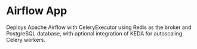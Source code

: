 # Airflow App
Deploys Apache Airflow with CeleryExecutor using Redis as the broker and PostgreSQL database, with optional integration of KEDA for autoscaling Celery workers.